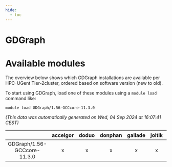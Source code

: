 ```yaml
---
hide:
  - toc
---
```


GDGraph
=======

# Available modules


The overview below shows which GDGraph installations are available per HPC-UGent Tier-2cluster, ordered based on software version (new to old).

To start using GDGraph, load one of these modules using a `module load` command like:

```shell
module load GDGraph/1.56-GCCcore-11.3.0
```

*(This data was automatically generated on Wed, 04 Sep 2024 at 16:07:41 CEST)*  

| |accelgor|doduo|donphan|gallade|joltik|shinx|skitty|
| :---: | :---: | :---: | :---: | :---: | :---: | :---: | :---: |
|GDGraph/1.56-GCCcore-11.3.0|x|x|x|x|x|-|x|
